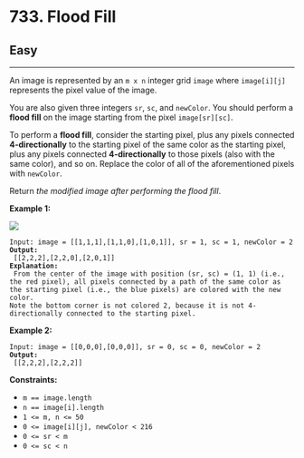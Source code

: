 # 733. Flood Fill

## Easy

***

An image is represented by an `m x n` integer grid `image` where `image[i][j]` represents the pixel value of the image.

You are also given three integers `sr`, `sc`, and `newColor`. You should perform a **flood fill** on the image starting from the pixel `image[sr][sc]`.

To perform a **flood fill**, consider the starting pixel, plus any pixels connected **4-directionally** to the starting pixel of the same color as the starting pixel, plus any pixels connected **4-directionally** to those pixels (also with the same color), and so on. Replace the color of all of the aforementioned pixels with `newColor`.

Return _the modified image after performing the flood fill_.

&#x20;

**Example 1:**

![](https://assets.leetcode.com/uploads/2021/06/01/flood1-grid.jpg)

<pre><code>Input: image = [[1,1,1],[1,1,0],[1,0,1]], sr = 1, sc = 1, newColor = 2
<strong>Output:
</strong> [[2,2,2],[2,2,0],[2,0,1]]
<strong>Explanation:
</strong> From the center of the image with position (sr, sc) = (1, 1) (i.e., the red pixel), all pixels connected by a path of the same color as the starting pixel (i.e., the blue pixels) are colored with the new color.
Note the bottom corner is not colored 2, because it is not 4-directionally connected to the starting pixel.</code></pre>

**Example 2:**

<pre><code>Input: image = [[0,0,0],[0,0,0]], sr = 0, sc = 0, newColor = 2
<strong>Output:
</strong> [[2,2,2],[2,2,2]]</code></pre>

&#x20;

**Constraints:**

* `m == image.length`
* `n == image[i].length`
* `1 <= m, n <= 50`
* `0 <= image[i][j], newColor < 216`
* `0 <= sr < m`
* `0 <= sc < n`

